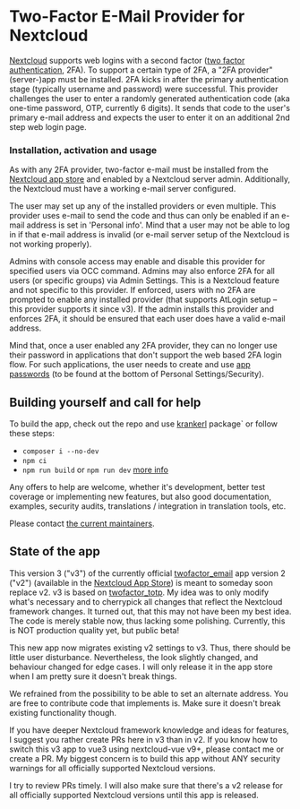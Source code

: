 # Two-Factor E-Mail Provider for Nextcloud

[Nextcloud](https://nextcloud.com/) supports web logins with a second factor
([two factor authentication](https://en.wikipedia.org/wiki/Multi-factor_authentication#Factors),
2FA). To support a certain type of 2FA, a "2FA provider" (server-)app must be
installed. 2FA kicks in after the primary authentication stage (typically
username and password) were successful. This provider challenges the user to
enter a randomly generated authentication code (aka one-time password, OTP,
currently 6 digits). It sends that code to the user's primary e-mail address and
expects the user to enter it on an additional 2nd step web login page.

### Installation, activation and usage

As with any 2FA provider, two-factor e-mail must be installed from the
[Nextcloud app store](https://apps.nextcloud.com/apps/twofactor_email) and
enabled by a Nextcloud server admin. Additionally, the Nextcloud must have a
working e-mail server configured.

The user may set up any of the installed providers or even multiple. This
provider uses e-mail to send the code and thus can only be enabled if an e-mail
address is set in 'Personal info'. Mind that a user may not be able to log in
if that e-mail address is invalid (or e-mail server setup of the Nextcloud is
not working properly).

Admins with console access may enable and disable this provider for specified
users via OCC command. Admins may also enforce 2FA for all users (or specific
groups) via Admin Settings. This is a Nextcloud feature and not specific to
this provider. If enforced, users with no 2FA are prompted to enable any
installed provider (that supports AtLogin setup – this provider supports it
since v3). If the admin installs this provider and enforces 2FA, it should be
ensured that each user does have a valid e-mail address.

Mind that, once a user enabled any 2FA provider, they can no longer use their
password in applications that don't support the web based 2FA login flow. For
such applications, the user needs to create and use
[app passwords](https://docs.nextcloud.com/server/stable/user_manual/en/session_management.html#managing-devices)
(to be found at the bottom of Personal Settings/Security).

## Building yourself and call for help

To build the app, check out the repo and use [krankerl](https://github.com/ChristophWurst/krankerl/)
package` or follow these steps:

* `composer i --no-dev`
* `npm ci`
* `npm run build` or `npm run dev` [more info](https://docs.nextcloud.com/server/latest/developer_manual/digging_deeper/npm.html)

Any offers to help are welcome, whether it's development, better test coverage
or implementing new features, but also good documentation, examples, security
audits, translations / integration in translation tools, etc.

Please contact [the current maintainers](https://github.com/datenschutz-individuell/CONTRIBUTORS.md).

## State of the app

This version 3 ("v3") of the currently official [twofactor_email](https://github.com/nursoda/twofactor_email/)
app version 2 ("v2") (available in the [Nextcloud App Store](https://apps.nextcloud.com/apps/twofactor_email))
is meant to someday soon replace v2. v3 is based on [twofactor_totp](https://github.com/nextcloud/twofactor_totp/).
My idea was to only modify what's necessary and to cherrypick all changes that
reflect the Nextcloud framework changes. It turned out, that this may not have
been my best idea. The code is merely stable now, thus lacking some polishing.
Currently, this is NOT production quality yet, but public beta!

This new app now migrates existing v2 settings to v3. Thus, there should be
little user disturbance. Nevertheless, the look slightly changed, and behaviour
changed for edge cases. I will only release it in the app store when I am
pretty sure it doesn't break things.

We refrained from the possibility to be able to set an alternate address. You
are free to contribute code that implements is. Make sure it doesn't break
existing functionality though.

If you have deeper Nextcloud framework knowledge and ideas for features, I
suggest you rather create PRs here in v3 than in v2. If you know how to switch
this v3 app to vue3 using nextcloud-vue v9+, please contact me or create a PR.
My biggest concern is to build this app without ANY security warnings for all
officially supported Nextcloud versions.

I try to review PRs timely. I will also make sure that there's a v2 release
for all officially supported Nextcloud versions until this app is released.
